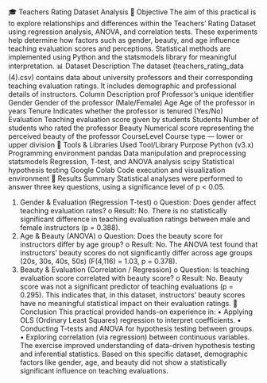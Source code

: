 🎓 Teachers Rating Dataset Analysis
🧭 Objective
The aim of this practical is to explore relationships and differences within the Teachers’ Rating Dataset using regression analysis, ANOVA, and correlation tests.
These experiments help determine how factors such as gender, beauty, and age influence teaching evaluation scores and perceptions. Statistical methods are implemented using Python and the statsmodels library for meaningful interpretation.
📊 Dataset Description
The dataset (teachers_rating_data (4).csv) contains data about university professors and their corresponding teaching evaluation ratings. It includes demographic and professional details of instructors.
Column	Description
prof	Professor’s unique identifier
Gender	Gender of the professor (Male/Female)
Age	Age of the professor in years
Tenure	Indicates whether the professor is tenured (Yes/No)
Evaluation	Teaching evaluation score given by students
Students	Number of students who rated the professor
Beauty	Numerical score representing the perceived beauty of the professor
CourseLevel	Course type — lower or upper division
🧰 Tools & Libraries Used
Tool/Library	Purpose
Python (v3.x)	Programming environment
pandas	Data manipulation and preprocessing
statsmodels	Regression, T-test, and ANOVA analysis
scipy	Statistical hypothesis testing
Google Colab	Code execution and visualization environment
🧾 Results Summary
Statistical analyses were performed to answer three key questions, using a significance level of p < 0.05.
1.	Gender & Evaluation (Regression T-test)
o	Question: Does gender affect teaching evaluation rates?
o	Result: No. There is no statistically significant difference in teaching evaluation ratings between male and female instructors (p = 0.388).
2.	Age & Beauty (ANOVA)
o	Question: Does the beauty score for instructors differ by age group?
o	Result: No. The ANOVA test found that instructors’ beauty scores do not significantly differ across age groups (20s, 30s, 40s, 50s) (F(4,116) = 1.03, p = 0.378).
3.	Beauty & Evaluation (Correlation / Regression)
o	Question: Is teaching evaluation score correlated with beauty score?
o	Result: No. Beauty score was not a significant predictor of teaching evaluations (p = 0.295). This indicates that, in this dataset, instructors’ beauty scores have no meaningful statistical impact on their evaluation ratings.
🏁 Conclusion
This practical provided hands-on experience in:
•	Applying OLS (Ordinary Least Squares) regression to interpret coefficients.
•	Conducting T-tests and ANOVA for hypothesis testing between groups.
•	Exploring correlation (via regression) between continuous variables.
The exercise improved understanding of data-driven hypothesis testing and inferential statistics. Based on this specific dataset, demographic factors like gender, age, and beauty did not show a statistically significant influence on teaching evaluations.

